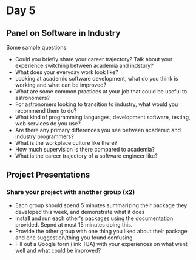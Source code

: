 # Day 5

## Panel on Software in Industry

Some sample questions:

  * Could you briefly share your career trajectory? Talk about your experience switching between academia and indstury?
  * What does your everyday work look like?
  * Looking at academic software development, what do you think is working and what can be improved?
  * What are some common practices at your job that could be useful to astronomers?
  * For astronomers looking to transition to industry, what would you recommend them to do?
  * What kind of programming languages, development software, testing, web services do you use?
  * Are there any primary differences you see between academic and industry programmers?
  * What is the workplace culture like there? 
  * How much supervision is there compared to academia?
  * What is the career trajectory of a software engineer like?


## Project Presentations

### Share your project with another group (x2)

  * Each group should spend 5 minutes summarizing their package they developed this week, and demonstrate what it does
  * Install and run each other's packages using the documentation provided. Sepnd at most 15 minutes doing this. 
  * Provide the other group with one thing you liked about their package and one suggestion/thing you found confusing.
  * Fill out a Google form (link TBA) with your experiences on what went well and what could be improved?


  